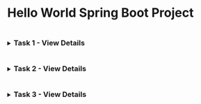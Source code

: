 # Hello World Spring Boot Project
<details>
<summary><h3 style="display: inline-block">Task 1 - View Details</h3></summary>

# 1. Spring

_Spring,_ Java ile kurumsal uygulamalar(Enterprise) yapmayı kolaylaştıran bir frameworktur. Temel anlamda Inversion of Control (IoC) and Dependency Injection (DI) özellikleri sağlar.

> _“Framework”,_ bir yazılımın veya sistemin belirli bir işlevselliği veya yapıyı desteklemek, organize etmek ve geliştirmek için kullanılan temel bir yapı veya çerçeve anlamına gelir.

> _Inversion of control,_ bir yazılım tasarım prensibidir. Ioc ile Uygulama içerisindeki obje instance’larının yönetimi sağlanarak, bağımlılıklarını en aza indirgemek amaçlanmaktadır. Projeniz deki bağımlılıkların oluşturulmasını ve yönetilmesini geliştiricinin yerine, framework’ün yapması olarak da açıklanabilir.

> _Bağımlılık Enjeksiyonu (DI),_ IoC’yi uygulamak için kullanılan bir tasarım modelidir. Dependency Injection uygulayarak; bir sınıfının bağımlı olduğu nesneden bağımsız hareket edebilmesini sağlayabilir ve kod üzerinde olası geliştirmelere karşın değişiklik yapma ihtiyacını ortadan kaldırabilirsiniz.

**Spring Modülleri:**
![Spring Modül](screenshots/task1/springModül.png)

### Data Access/Integration
1. **JDBC:**  Java DataBase Connectivity(JDBC),sorguyu veritabanına bağlamak ve sorguyu çalıştırmak için kullanılan Java API’sidir. Veritabanına kullanıcı tarafından oluşturulmuş istekler gönderilmesinde yardımcı rol oynar.
2. **ORM:**   Object-Relational Mapping(ORM), nesne yönelimli bir paradigma kullanarak bir veritabanındaki verileri sorgulamanıza ve değiştirmenize izin veren bir programla tekniğidir. Yani kodda entity oluşturup onu veritabanına aktarmayı sağlar.
   ![orm](screenshots/task1/orm.png)
   
### Core Container
Spring Framework’ün temelini oluşturan Inversion Of Control(IoC) ve Dependency Injection(DI) özellikleri bu modül içerisinde implemente edilmiştir.

1. **Spring Bean:** Spring’deki bir bean, Spring Container tarafından yönetilen ve Spring uygulaması içinde kullanılan herhangi bir nesneyi ifade eder. Bu bahsettiğimiz nesneler Spring tarafından oluşturulur ve yönetilir. Spring’deki bir bean tanımlamak için **@Component** anotasyonu kullanılır. _Java Bean veri saklamak, veri işlemek veya manipüle etmek için kullanılırken, Spring BeanSpring uygulamasını yapılandırmak, esneklik katmak, bileşenler ve logic için kullanılır._
2. **Core:** Spring çerçevesinin temelini oluşturur. Yani Spring framework temelini oluşturmakla kalmaz diğer katmanların da temelini oluşturmaktadır. IoC (Inversion of Control) da sağlamaktadır
![core](screenshots/task1/core.png)

# 2. REST API

**Rest (Representational State Transfer),** Server (Sunucu) ve Client (İstemci) arasında veri alışverişini sağlayan bir mimari modeldir. Rest API de Rest mimarisinin kullanımıyla web hizmetleri arasında veri alışverişini sağlayan uygulama ara birimidir.

**URL (Uniform Resource Locator),** aslında internet üzerinde yayınlanan verilerin kaynağının bulunduğu konumu tanımlamaya yarayan adreslerdir. URL adreslerini bir internet sitesinde bulunan içerik, veri, dosya gibi bileşenlere ulaşılmasını sağlayan dosya yolu olarak da tanımlayabiliriz.

**HTTP (HyperText Transfer Protocol),** Sunucu (Server) ve İstemci (Client) arasında internet adresi üzerinden bağlantı oluşturmak ve verilerin aktarılması için kullanılan ve internet sitelerinin bağlantıları için uzun zamandır kullanılan bir TCP/IP protokolüdür.

**API(Application Programming Interface)** yani Uygulama Programlama Arayüzü. Bir uygulamaya ait işlevlerin başka bir uygulamada da kullanılabilmesi için oluşturulmuş bir arayüzdür. İki yazılımın veya veritabanının birbiri ile sorunsuz çalışabilmesini ve en sağlıklı bir şekilde birbiri ile iletişime geçmesini sağlar. API, yazılım bileşeniyle olan etkileşimlerin bir özelliğidir.

**SOAP:**(en: Simple Access Protocol ,tr: Basit Nesne Erişim Protokolü) en temel anlamda, internet üzerinden küçük miktarda bilgileri yada mesajları aktarma protokolüdür. RPC (Remote Procedure Call) modelini kullanan SOAP, keskin kurallar kullanarak iletişim gerçekleştirir.

**RPC(Remote Procedure Call),** bilgisayar ağları veya iletişim protokolleri üzerinden uzak sunucularda bulunan işlevleri çağırmak için kullanılan bir iletişim modelidir. RPC’nin temel amacı, bir bilgisayar veya cihazın yerel işlevlerini çağırmak gibi uzaktaki bir sunucudaki işlevleri çağırabilmenizi sağlamaktır.

### REST API Nasıl Çalışır?

_Rest,_ HTTP protokolünü kullanarak, URL adresleri üzerinden veri ve dosya alışverişi sağlayan bir yapıdır. Rest API ise Rest işlemini yapabilmek için kurgulanmış modüle verilen isimdir. Bu API (Modül) yardımıyla Rest işlemleri ve veri alışverişi yapılıyor.
![RestApi](screenshots/task1/RestApi.png)

# 3. POSTMAN

_Postman,_ API testleri yapma, API belgelerini oluşturma ve paylaşma, otomasyon ve işbirliği için kullanılan bir geliştirici aracıdır. Hem masaüstü uygulaması hem de web sürümü bulunur ve API geliştirme süreçlerini hızlandırır.

>_API(Application Programming Interface),_ farklı uygulama yazılımlarının birbirleri ile etkileşim sağlamasına olanak sağlar. Client(Android) ve Backend(java) yazılımlarının Restfull Api ile iletişim kurması buna örnek verilebilir

**Postman Temel Kavramlar:**
+ **Workspace (Çalışma Alanı):** Projelerinizi ve koleksiyonlarınızı organize etmek için kullanabileceğiniz bir alan.
+ **Collection (Koleksiyon):** API testlerini ve isteklerini gruplandırmak için kullanılır.
+ **Request (İstek):** Bir API servisine gönderilecek isteği temsil eder.
+ **Environment (Çevre):** Ortam değişkenleri, farklı ortamlar arasında geçiş yapmanıza ve değişkenleri kullanmanıza olanak tanır.

# 4. SWAGGER

_Swagger,_ yazılım geliştiricilerin Restful api’lerini tasarlamasına, oluşturmasına, belgelemesine ve rahat bir şekilde kullanmasını sağlayan doküman oluşturma tool’u dur. Swagger, otomatik dokümantasyon ve test senaryosu ile birlikte yaygın bir şekilde kullanılmaktadır.

Swagger, yazmış olduğumuz Rest API’lerin incelenmesi, anlaşılması ve test edilmesini sağlayan bir arayüz sağlamaktadır.

# 5. Project Images

### Hello World Application Screenshot
![Hello World Screenshot](screenshots/task1/helloWorld.png)

### GET Request Screenshot
![GET Request Screenshot](screenshots/task1/get.png)

### POST Request Screenshots
#### POST Request with Input
![POST Request with Input](screenshots/task1/post2.png)

#### POST Request Error
![POST Request Error](screenshots/task1/post1.png)

### Swagger UI Screenshots
#### Swagger UI Overview
![Swagger UI Overview](screenshots/task1/swagger1.png)

#### Swagger UI GET Method
![Swagger UI GET Method](screenshots/task1/swagger2.png)

#### Swagger UI POST Method
![Swagger UI POST Method](screenshots/task1/swagger3.png)
</details>

<details>
<summary><h3 style="display: inline-block">Task 2 - View Details</h3></summary>

## Task 2 - Resources Used
1. [Spring Security Implementation](https://medium.com/@aamir.zaidi5/spring-security-implementation-805520a297d5)
2. [Spring Security Basic Auth](https://thelogiclooms.medium.com/spring-security-basic-auth-d777138b4256)
3. [Spring Boot Uygulamalarında Security Basic Authentication Kullanım Örneği](https://blog.burakkutbay.com/spring-boot-uygulamalarinda-security-basic-authentication-kullanim-ornegi.html/)
4. [Securing API with Basic Authentication in Spring Boot](https://medium.com/javarevisited/spring-boot-securing-api-with-basic-authentication-bdd3ad2266f5)
## Screenshots

### Login Page
![Login Page](screenshots/task2/userName_Password.png)

### Successful Login
![Successful Login](screenshots/task2/message.png)

### Failed Login
![Failed Login](screenshots/task2/invalidPassword.png)

#### Get Request 
![Get Request](screenshots/task2/postmanGet.png)

#### Get Base64
![Get Base64](screenshots/task2/postmanGetBase64.png)

#### Post Request
![Post Request](screenshots/task2/postmanPost.png)

#### Post Base64
![Post Base64](screenshots/task2/postmanPostBase64.png)

</details>

<details>
<summary><h3 style="display: inline-block">Task 3 - View Details</h3></summary>
</details>